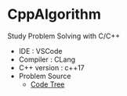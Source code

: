 # CppAlgorithm
Study Problem Solving with C/C++
- IDE : VSCode
- Compiler : CLang
- C++ version : c++17
- Problem Source
  - [Code Tree](https://www.codetree.ai/missions)
  